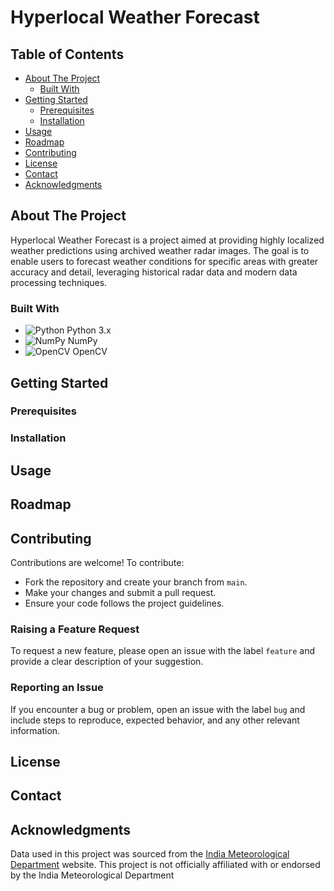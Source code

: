 # Hyperlocal Weather Forecast

## Table of Contents

- [About The Project](#about-the-project)
  - [Built With](#built-with)
- [Getting Started](#getting-started)
  - [Prerequisites](#prerequisites)
  - [Installation](#installation)
- [Usage](#usage)
- [Roadmap](#roadmap)
- [Contributing](#contributing)
- [License](#license)
- [Contact](#contact)
- [Acknowledgments](#acknowledgments)

## About The Project

Hyperlocal Weather Forecast is a project aimed at providing highly localized weather predictions using archived weather radar images. The goal is to enable users to forecast weather conditions for specific areas with greater accuracy and detail, leveraging historical radar data and modern data processing techniques.

### Built With

- ![Python](https://img.shields.io/badge/Python-3.x-blue?logo=python&logoColor=white) Python 3.x
- ![NumPy](https://img.shields.io/badge/NumPy-Array%20Computing-blue?logo=numpy&logoColor=white) NumPy
- ![OpenCV](https://img.shields.io/badge/OpenCV-Computer%20Vision-green?logo=opencv&logoColor=white) OpenCV

## Getting Started

### Prerequisites

### Installation

## Usage

## Roadmap

## Contributing

Contributions are welcome! To contribute:

- Fork the repository and create your branch from `main`.
- Make your changes and submit a pull request.
- Ensure your code follows the project guidelines.

### Raising a Feature Request

To request a new feature, please open an issue with the label `feature` and provide a clear description of your suggestion.

### Reporting an Issue

If you encounter a bug or problem, open an issue with the label `bug` and include steps to reproduce, expected behavior, and any other relevant information.

## License

## Contact

## Acknowledgments

Data used in this project was sourced from the [India Meteorological Department](https://mausam.imd.gov.in/) website. This project is not officially affiliated with or endorsed by the India Meteorological Department